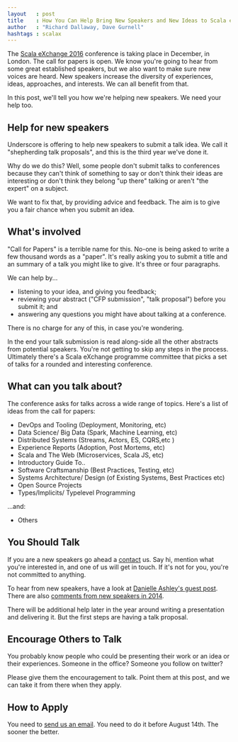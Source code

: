 ```yaml
---
layout   : post
title    : How You Can Help Bring New Speakers and New Ideas to Scala eXchange 2016
author   : "Richard Dallaway, Dave Gurnell"
hashtags : scalax
---
```


The [Scala eXchange 2016][scalax] conference is taking place in December, in London.  The call for papers is open. We know you're going to hear from some great established speakers, but we also want to make sure new voices are heard.
New speakers increase the diversity of experiences, ideas, approaches, and interests. We can all benefit from that.

In this post, we'll tell you how we're helping new speakers. We need your help too.

<!-- break -->

## Help for new speakers

Underscore is offering to help new speakers to submit a talk idea.
We call it "shepherding talk proposals", and this is the third year we've done it.

Why do we do this?
Well, some people don't submit talks to conferences because they can't think of something to say or don't think their ideas are interesting or don't think they belong "up there" talking or aren't "the expert" on a subject.

We want to fix that, by providing advice and feedback.
The aim is to give you a fair chance when you submit an idea.

## What's involved

"Call for Papers" is a terrible name for this.
No-one is being asked to write a few thousand words as a "paper".
It's really asking you to submit a title and an summary of a talk you might like to give.
It's three or four paragraphs.

We can help by...

- listening to your idea, and giving you feedback;
- reviewing your abstract ("CFP submission", "talk proposal") before you submit it; and
- answering any questions you might have about talking at a conference.

There is no charge for any of this, in case you're wondering.

In the end your talk submission is read along-side all the other abstracts from potential speakers.
You're not getting to skip any steps in the process.
Ultimately there's a Scala eXchange programme committee that picks a set of talks for a rounded and interesting conference.

## What can you talk about?

The conference asks for talks across a wide range of topics. Here's a list of ideas from the call for papers:

- DevOps and Tooling (Deployment, Monitoring, etc)
- Data Science/ Big Data (Spark, Machine Learning, etc)
- Distributed Systems (Streams, Actors, ES, CQRS,etc )
- Experience Reports (Adoption, Post Mortems, etc)
- Scala and The Web (Microservices, Scala JS, etc)
- Introductory Guide To..
- Software Craftsmanship (Best Practices, Testing, etc)
- Systems Architecture/ Design (of Existing Systems, Best Practices etc)
- Open Source Projects
- Types/Implicits/ Typelevel Programming

...and:

- Others


## You Should Talk

If you are a new speakers go ahead a [contact] us. Say hi, mention what you're interested in, and one of us will get in touch.
If it's not for you, you're not committed to anything.

To hear from new speakers, have a look at [Danielle Ashley's guest post][da].
There are also [comments from new speakers in 2014][scalax2014].

There will be additional help later in the year around writing a presentation and delivering it. But the first steps are having a talk proposal.

## Encourage Others to Talk

You probably know people who could be presenting their work or an idea or their experiences. Someone in the office? Someone you follow on twitter?

Please give them the encouragement to talk. Point them at this post, and we can take it from there when they apply.

## How to Apply

You need to [send us an email][contact]. You need to do it before August 14th.
The sooner the better.

[scalax]: http://scala.exchange
[contact]: http://underscore.io/contact/?subject=Scala%20Exchange%20-%20Idea%20for%20Talk%20Submission
[da]: /blog/posts/2016/07/20/speaking-at-scalax.html
[scalax2014]: http://underscore.io/blog/posts/2015/01/14/new-speakers-at-scala-exchange.html


